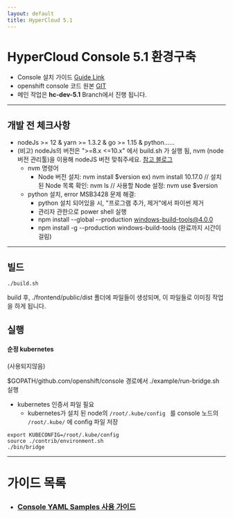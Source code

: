 ```yaml
---
layout: default
title: HyperCloud 5.1
---
```

  
# HyperCloud Console 5.1 환경구축

- Console 설치 가이드 [Guide Link](https://github.com/tmax-cloud/install-console)
- openshift console 코드 원본 [GIT](https://github.com/openshift/console/tree/release-4.5)
- 메인 작업은 **hc-dev-5.1** Branch에서 진행 됩니다.

---

## 개발 전 체크사항

- nodeJs >= 12 & yarn >= 1.3.2 & go >= 1.15 & python......
- (비고) nodeJs의 버전은 ">=8.x <=10.x" 에서 build.sh 가 실행 됨, nvm (node버전 관리툴)을 이용해 nodeJS 버전 맞춰주세요. [참고 블로그](http://hong.adfeel.info/backend/nodejs/window%EC%97%90%EC%84%9C-nvmnode-version-manager-%EC%82%AC%EC%9A%A9%ED%95%98%EA%B8%B0/)
  - nvm 명령어
    - Node 버전 설치: nvm install $version ex) nvm install 10.17.0 // 설치된 Node 목록 확인: nvm ls // 사용할 Node 설정: nvm use $version
  - python 설치, error MSB3428 문제 해결:
    - python 설치 되어있을 시, "프로그램 추가, 제거"에서 파이썬 제거
    - 관리자 관한으로 power shell 실행
    - npm install --global --production windows-build-tools@4.0.0
    - npm install -g --production windows-build-tools (완료까지 시간이 걸림)

---

## 빌드

```shell
./build.sh
```

build 후, ./frontend/public/dist 폴더에 파일들이 생성되며, 이 파일들로 이미징 작업을 하게 됩니다.

## 실행

#### 순정 kubernetes
(사용되지않음)  

$GOPATH/github.com/openshift/console 경로에서
./example/run-bridge.sh 실행


- kubernetes 인증서 파일 필요
  - kubernetes가 설치 된 node의 `/root/.kube/config ` 를 console 노드의 ` /root/.kube/` 에 config 파일 저장

```shell
export KUBECONFIG=/root/.kube/config
source ./contrib/environment.sh
./bin/bridge
```
---

# 가이드 목록
* ### [Console YAML Samples 사용 가이드](./console-yaml-sample.html)  